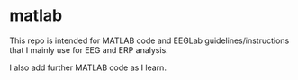 # matlab

This repo is intended for MATLAB code and EEGLab guidelines/instructions that I mainly use for EEG and ERP analysis.

I also add further MATLAB code as I learn.


